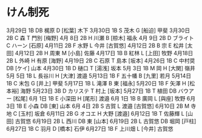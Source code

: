 # けん制死

3月29日 1B DB 梶原     D [松葉] 木下
3月30日 1B  S 茂木     G [船迫] 甲斐
3月30日 2B  C 森       T 門別 [梅野]
4月 8日 2B  H 川瀬     B [椋木] 福永
4月 9日 2B  D ブライト C ハーン [石原]
4月11日 2B  F 水野     L 今井 [古賀悠]
4月12日 2B  B 宗       E 松井 [太田]
4月12日 2B  H 周東     M [小島] 佐藤
4月17日 1B  B 紅林     L [上田] 牧野
4月18日 2B  L 外崎     H 有原 [海野]
4月19日 2B  C 石原     T 島本 [坂本]
4月26日 1B  C 中村奨  DB [ケイ] 山本
4月30日 1B  D 樋口     T [湯浅] 坂本
5月 3日 1B  M 岡       H [大関] 嶺井
5月 5日 1B  L 長谷川   H [大津] 渡邉
5月13日 1B  F 五十幡   B [九里] 若月
5月14日 1B  C 末包     G [井上] 甲斐
5月17日 1B  L 滝澤     B 東 [福永]
5月20日 1B  F 矢澤     H [松本裕] 海野
5月23日 3B  D カリステ T 村上 [坂本]
5月27日 1B  T 植田    DB バウアー [松尾]
6月 1日 1B  E 小深田   H [尾形] 渡邉
6月 1日 1B  B 廣岡     L [與座] 牧野
6月 3日 1B  E 小森    DB [東] 山本
6月 4日 2B  S 古賀     L 渡邉 [古賀悠]
6月10日 2B  M 寺地     C [玉村] 坂倉
6月11日 2B  G オコエ   H 大野 [渡邉]
6月12日 1B  T 佐藤輝   L [山田] 古賀悠
6月19日 2B  L 西川    DB 東 [山本]
6月19日 2B  L 古賀悠  DB 堀岡 [戸柱]
6月27日 1B  C 羽月     D [橋本] 石伊
6月27日 1B  F 上川畑   L [今井] 古賀悠
